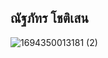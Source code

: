 ## ณัฐภัทร โชติเสน

![1694350013181 (2)](https://github.com/6410685116/6410685116.github.io/assets/88651071/1d174b27-f1f2-4941-8322-537a2483a539)
